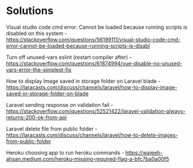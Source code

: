 # Solutions

Visual studio code cmd error: Cannot be loaded because running scripts is disabled on this system - 
https://stackoverflow.com/questions/56199111/visual-studio-code-cmd-error-cannot-be-loaded-because-running-scripts-is-disabl

Turn off unused-vars eslint (restart compiler after) - 
https://stackoverflow.com/questions/61874994/vue-disable-no-unused-vars-error-the-simplest-fix

How to display Image saved in storage folder on Laravel blade - 
https://laracasts.com/discuss/channels/laravel/how-to-display-image-saved-in-storage-folder-on-blade

Laravel sending response on validation fail -
https://stackoverflow.com/questions/52521422/laravel-validation-always-returns-200-ok-from-api

Laravel delete file from public folder - https://laracasts.com/discuss/channels/laravel/how-to-delete-images-from-public-folder

Heroku choosing app to run heroku commands - https://wajeeh-ahsan.medium.com/heroku-missing-required-flag-a-bfc7ba0a00f5
